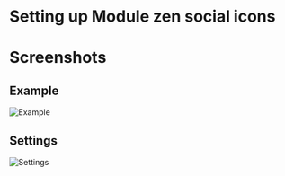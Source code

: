 Setting up Module zen social icons
====



Screenshots
====

Example
---

![Example](http://localhost:8888/builder/joomla-template/data/boost/images/module-zen-social-icons/Example.jpg)

Settings
---

![Settings](http://localhost:8888/builder/joomla-template/data/boost/images/module-zen-social-icons/Settings.jpg)

